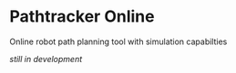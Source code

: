 # Pathtracker Online

Online robot path planning tool with simulation capabilties

*still in development*
